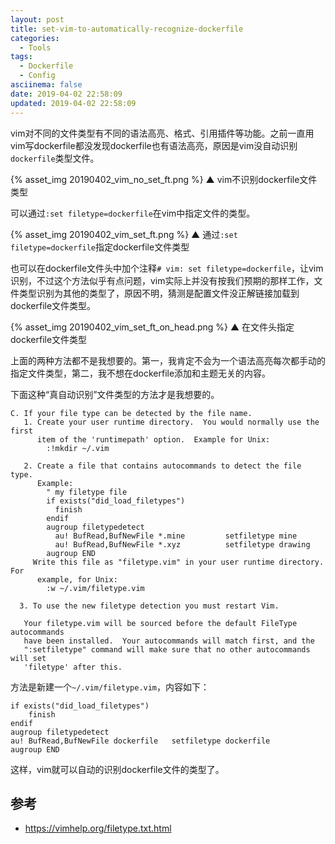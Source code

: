 ```yaml
---
layout: post
title: set-vim-to-automatically-recognize-dockerfile
categories:
  - Tools
tags:
  - Dockerfile
  - Config
asciinema: false
date: 2019-04-02 22:58:09
updated: 2019-04-02 22:58:09
---
```


vim对不同的文件类型有不同的语法高亮、格式、引用插件等功能。之前一直用vim写dockerfile都没发现dockerfile也有语法高亮，原因是vim没自动识别`dockerfile`类型文件。

<!-- more -->

{% asset_img 20190402_vim_no_set_ft.png %}
▲ vim不识别dockerfile文件类型

可以通过`:set filetype=dockerfile`在vim中指定文件的类型。

{% asset_img 20190402_vim_set_ft.png %}
▲ 通过`:set filetype=dockerfile`指定dockerfile文件类型

也可以在dockerfile文件头中加个注释`# vim: set filetype=dockerfile`，让vim识别，不过这个方法似乎有点问题，vim实际上并没有按我们预期的那样工作，文件类型识别为其他的类型了，原因不明，猜测是配置文件没正解链接加载到dockerfile文件类型。

{% asset_img 20190402_vim_set_ft_on_head.png %}
▲ 在文件头指定dockerfile文件类型

上面的两种方法都不是我想要的。第一，我肯定不会为一个语法高亮每次都手动的指定文件类型，第二，我不想在dockerfile添加和主题无关的内容。

下面这种“真自动识别”文件类型的方法才是我想要的。

``` vim
C. If your file type can be detected by the file name.
   1. Create your user runtime directory.  You would normally use the first
      item of the 'runtimepath' option.  Example for Unix: 
        :!mkdir ~/.vim

   2. Create a file that contains autocommands to detect the file type.
      Example: 
        " my filetype file
        if exists("did_load_filetypes")
          finish
        endif
        augroup filetypedetect
          au! BufRead,BufNewFile *.mine         setfiletype mine
          au! BufRead,BufNewFile *.xyz          setfiletype drawing
        augroup END
     Write this file as "filetype.vim" in your user runtime directory.  For
      example, for Unix: 
        :w ~/.vim/filetype.vim

  3. To use the new filetype detection you must restart Vim.

   Your filetype.vim will be sourced before the default FileType autocommands
   have been installed.  Your autocommands will match first, and the
   ":setfiletype" command will make sure that no other autocommands will set
   'filetype' after this.
```

方法是新建一个`~/.vim/filetype.vim`，内容如下：

```vim
if exists("did_load_filetypes")
	finish
endif
augroup filetypedetect
au! BufRead,BufNewFile dockerfile   setfiletype dockerfile
augroup END
```

这样，vim就可以自动的识别dockerfile文件的类型了。

## 参考

- <https://vimhelp.org/filetype.txt.html>

